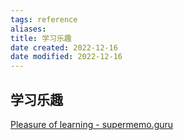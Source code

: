 ```yaml
---
tags: reference
aliases: 
title: 学习乐趣
date created: 2022-12-16
date modified: 2022-12-16
---
```


## 学习乐趣




[Pleasure of learning - supermemo.guru](https://supermemo.guru/wiki/Pleasure_of_learning)